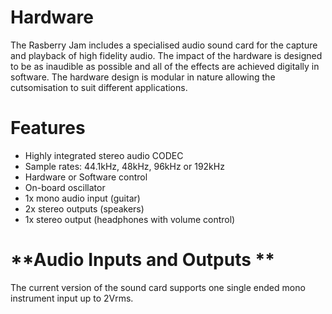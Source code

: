# **Hardware**
The Rasberry Jam includes a specialised audio sound card for the capture and playback of high fidelity audio. The impact of the hardware is designed to be as inaudible as possible and all of the effects are achieved digitally in software. The hardware design is modular in nature allowing the cutsomisation to suit different applications.

# **Features**
- Highly integrated stereo audio CODEC
- Sample rates: 44.1kHz, 48kHz, 96kHz or 192kHz
- Hardware or Software control
- On-board oscillator
- 1x mono audio input (guitar)
- 2x stereo outputs (speakers)
- 1x stereo output (headphones with volume control)

# **Audio Inputs and Outputs **
The current version of the sound card supports one single ended mono instrument input up to 2Vrms. 
